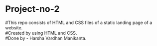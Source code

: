 # Project-no-2<br>
#This repo consists of HTML and CSS files of a static landing page of a website. <br>
#Created by using HTML and CSS.<br>
#Done by - Harsha Vardhan Manikanta.
